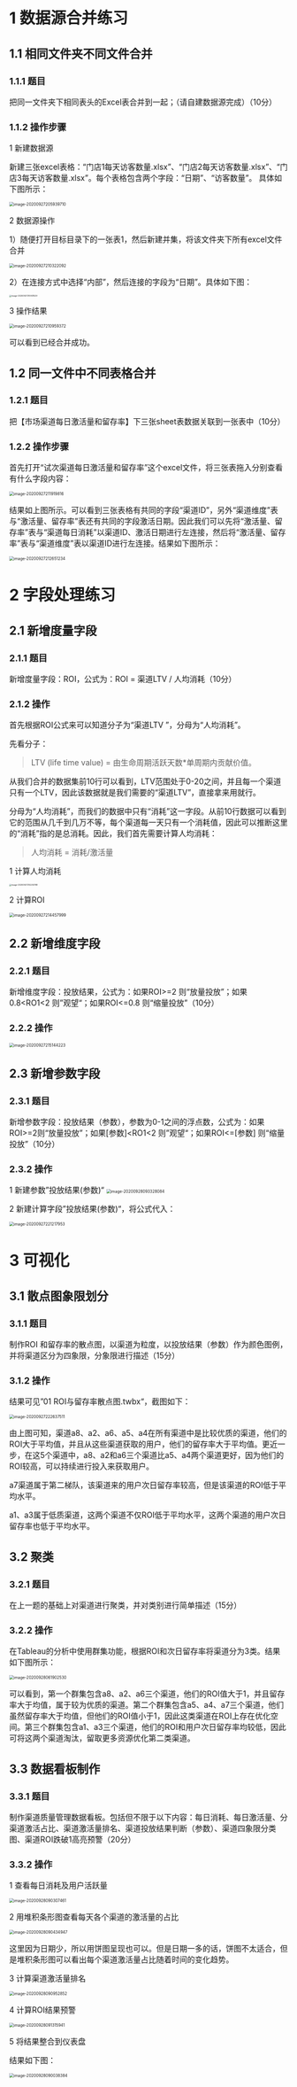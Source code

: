 # 1 数据源合并练习 

## 1.1 相同文件夹不同文件合并

### 1.1.1 题目 

把同一文件夹下相同表头的Excel表合并到一起；（请自建数据源完成）（10分）

### 1.1.2 操作步骤

1 新建数据源

新建三张excel表格：“门店1每天访客数量.xlsx”、“门店2每天访客数量.xlsx”、“门店3每天访客数量.xlsx”。每个表格包含两个字段：“日期”、“访客数量”。 具体如下图所示： 

<img src="https://blog20200906.oss-cn-hangzhou.aliyuncs.com/uPic/image-20200927205939710.png" alt="image-20200927205939710" style="zoom:50%;" />



2 数据源操作

1）随便打开目标目录下的一张表1，然后新建并集，将该文件夹下所有excel文件合并

<img src="https://blog20200906.oss-cn-hangzhou.aliyuncs.com/uPic/image-20200927210322092.png" alt="image-20200927210322092" style="zoom:50%;" />

2）在连接方式中选择“内部”，然后连接的字段为“日期”。具体如下图： 

<img src="https://blog20200906.oss-cn-hangzhou.aliyuncs.com/uPic/image-20200927210931529.png" alt="image-20200927210931529" style="zoom:25%;" />

3 操作结果 

<img src="https://blog20200906.oss-cn-hangzhou.aliyuncs.com/uPic/image-20200927210959372.png" alt="image-20200927210959372" style="zoom:50%;" />

可以看到已经合并成功。



## 1.2 同一文件中不同表格合并

### 1.2.1 题目 

把【市场渠道每日激活量和留存率】下三张sheet表数据关联到一张表中（10分）

### 1.2.2 操作步骤 

首先打开“试次渠道每日激活量和留存率”这个excel文件，将三张表拖入分别查看有什么字段内容： 

<img src="https://blog20200906.oss-cn-hangzhou.aliyuncs.com/uPic/image-20200927211919816.png" alt="image-20200927211919816" style="zoom:50%;" />

结果如上图所示。可以看到三张表格有共同的字段“渠道ID”，另外“渠道维度”表与“激活量、留存率”表还有共同的字段激活日期。因此我们可以先将“激活量、留存率”表与“渠道每日消耗”以渠道ID、激活日期进行左连接，然后将“激活量、留存率”表与“渠道维度”表以渠道ID进行左连接。结果如下图所示：

<img src="https://blog20200906.oss-cn-hangzhou.aliyuncs.com/uPic/image-20200927212651234.png" alt="image-20200927212651234" style="zoom:50%;" />



# 2 字段处理练习 

## 2.1 新增度量字段 

### 2.1.1 题目 

新增度量字段：ROI，公式为：ROI = 渠道LTV / 人均消耗（10分）

### 2.1.2 操作 

首先根据ROI公式来可以知道分子为“渠道LTV ”，分母为“人均消耗”。 

先看分子： 

> LTV (life time value) = 由生命周期活跃天数*单周期内贡献价值。 

从我们合并的数据集前10行可以看到，LTV范围处于0-20之间，并且每一个渠道只有一个LTV，因此该数据就是我们需要的“渠道LTV”，直接拿来用就行。  

分母为“人均消耗”，而我们的数据中只有“消耗”这一字段。从前10行数据可以看到它的范围从几千到几万不等，每个渠道每一天只有一个消耗值，因此可以推断这里的“消耗”指的是总消耗。因此，我们首先需要计算人均消耗： 

> 人均消耗 = 消耗/激活量 

1 计算人均消耗 

<img src="https://blog20200906.oss-cn-hangzhou.aliyuncs.com/uPic/image-20200927214205768.png" alt="image-20200927214205768" style="zoom:25%;" />

2 计算ROI 

<img src="https://blog20200906.oss-cn-hangzhou.aliyuncs.com/uPic/image-20200927214457999.png" alt="image-20200927214457999" style="zoom:50%;" />

## 2.2 新增维度字段 

### 2.2.1 题目 

新增维度字段：投放结果，公式为：如果ROI>=2 则“放量投放”；如果0.8<RO1<2 则”观望“；如果ROI<=0.8 则“缩量投放”（10分）

### 2.2.2 操作 

<img src="https://blog20200906.oss-cn-hangzhou.aliyuncs.com/uPic/image-20200927215144223.png" alt="image-20200927215144223" style="zoom:50%;" />

## 2.3 新增参数字段 

### 2.3.1 题目 

新增参数字段：投放结果（参数），参数为0-1之间的浮点数，公式为：如果ROI>=2则“放量投放”；如果[参数]<RO1<2 则”观望“；如果ROI<=[参数] 则“缩量投放”（10分）

### 2.3.2 操作 

1 新建参数”投放结果(参数)“
<img src="https://blog20200906.oss-cn-hangzhou.aliyuncs.com/uPic/image-20200928093328084.png" alt="image-20200928093328084" style="zoom:50%;" />

2 新建计算字段”投放结果(参数)“，将公式代入： 

<img src="https://blog20200906.oss-cn-hangzhou.aliyuncs.com/uPic/image-20200927221217953.png" alt="image-20200927221217953" style="zoom:50%;" />

# 3 可视化 

## 3.1 散点图象限划分 

### 3.1.1 题目 

制作ROI 和留存率的散点图，以渠道为粒度，以投放结果（参数）作为颜色图例，并将渠道区分为四象限，分象限进行描述（15分）

### 3.1.2 操作 

结果可见”01 ROI与留存率散点图.twbx“，截图如下： 

<img src="https://blog20200906.oss-cn-hangzhou.aliyuncs.com/uPic/image-20200927222637511.png" alt="image-20200927222637511" style="zoom:50%;" />

由上图可知，渠道a8、a2、a6、a5、a4在所有渠道中是比较优质的渠道，他们的ROI大于平均值，并且从这些渠道获取的用户，他们的留存率大于平均值。更近一步，在这5个渠道中，a8、a2和a6三个渠道比a5、a4两个渠道更好，因为他们的ROI较高，可以持续进行投入来获取用户。  

a7渠道属于第二梯队，该渠道来的用户次日留存率较高，但是该渠道的ROI低于平均水平。 

a1、a3属于低质渠道，这两个渠道不仅ROI低于平均水平，这两个渠道的用户次日留存率也低于平均水平。

## 3.2 聚类 

### 3.2.1 题目 

在上一题的基础上对渠道进行聚类，并对类别进行简单描述（15分）

### 3.2.2 操作 

在Tableau的分析中使用群集功能，根据ROI和次日留存率将渠道分为3类。结果如下图所示： 

<img src="https://blog20200906.oss-cn-hangzhou.aliyuncs.com/uPic/image-20200928061902530.png" alt="image-20200928061902530" style="zoom:50%;" />

可以看到，第一个群集包含a8、a2、a6三个渠道，他们的ROI值大于1，并且留存率大于均值，属于较为优质的渠道。第二个群集包含a5、a4、a7三个渠道，他们虽然留存率大于均值，但他们的ROI值小于1，因此这类渠道在ROI上存在优化空间。第三个群集包含a1、a3三个渠道，他们的ROI和用户次日留存率均较低，因此可将这两个渠道淘汰，留取更多资源优化第二类渠道。

## 3.3 数据看板制作 

### 3.3.1 题目

制作渠道质量管理数据看板。包括但不限于以下内容：每日消耗、每日激活量、分渠道激活占比、渠道激活量排名、渠道投放结果判断（参数）、渠道四象限分类图、渠道ROI跌破1高亮预警（20分）

### 3.3.2 操作 

1 查看每日消耗及用户活跃量

<img src="https://blog20200906.oss-cn-hangzhou.aliyuncs.com/uPic/image-20200928090307461.png" alt="image-20200928090307461" style="zoom:50%;" />

2 用堆积条形图查看每天各个渠道的激活量的占比 

<img src="https://blog20200906.oss-cn-hangzhou.aliyuncs.com/uPic/image-20200928090434947.png" alt="image-20200928090434947" style="zoom:50%;" />

这里因为日期少，所以用饼图呈现也可以。但是日期一多的话，饼图不太适合，但是堆积条形图可以看出每个渠道激活量占比随着时间的变化趋势。

3 计算渠道激活量排名

<img src="https://blog20200906.oss-cn-hangzhou.aliyuncs.com/uPic/image-20200928090952852.png" alt="image-20200928090952852" style="zoom:50%;" />

4 计算ROI结果预警 

<img src="https://blog20200906.oss-cn-hangzhou.aliyuncs.com/uPic/image-20200928091315941.png" alt="image-20200928091315941" style="zoom:50%;" />

5 将结果整合到仪表盘

结果如下图： 

<img src="https://blog20200906.oss-cn-hangzhou.aliyuncs.com/uPic/image-20200928090038384.png" alt="image-20200928090038384" style="zoom:50%;" />

